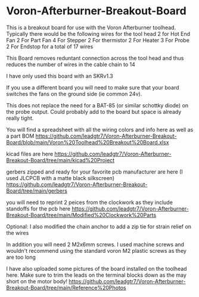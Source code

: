# Voron-Afterburner-Breakout-Board
This is a breakout board for use with the Voron Afterburner toolhead. 
Typically there would be the following wires for the tool head
2 for Hot End Fan
2 For Part Fan
4 For Stepper
2 For thermistor
2 For Heater
3 For Probe
2 For Endstop
for a total of 17 wires

This Board removes reduntant connection across the tool head and thus reduces the number of wires in the cable chain to 14

I have only used this board with an SKRv1.3

If you use a different board you will need to make sure that your board switches the fans on the ground side (ie common 24v).

This does not replace the need for a BAT-85 (or similar schottky diode) on the probe output. Could probably add to the board but space is already really tight.

You will find a spreadsheet with all the wiring colors and info here as well as a part BOM
https://github.com/leadgtr7/Voron-Afterburner-Breakout-Board/blob/main/Voron%20Toolhead%20Breakout%20Board.xlsx

kicad files are here
https://github.com/leadgtr7/Voron-Afterburner-Breakout-Board/tree/main/kicad%20Project

gerbers zipped and ready for your favorite pcb manufacturer are here (I used JLCPCB with a matte black silkscreen)
https://github.com/leadgtr7/Voron-Afterburner-Breakout-Board/tree/main/gerbers

you will need to reprint 2 peices from the clockwork as they include standoffs for the pcb here
https://github.com/leadgtr7/Voron-Afterburner-Breakout-Board/tree/main/Modified%20Clockwork%20Parts

Optional: I also modified the chain anchor to add a zip tie for strain relief on the wires

In addition you will need 2 M2x6mm screws. I used machine screws and wouldn't recommend using the standard voron M2 plastic screws as they are too long

I have also uploaded some pictures of the board installed on the toolhead here. Make sure to trim the leads on the terminal blocks down as the may short on the motor body!
https://github.com/leadgtr7/Voron-Afterburner-Breakout-Board/tree/main/Reference%20Photos
